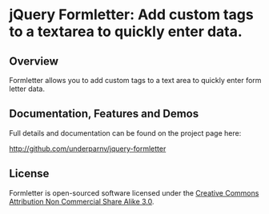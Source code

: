 jQuery Formletter: Add custom tags to a textarea to quickly enter data.
=======================================================================

Overview
--------
Formletter allows you to add custom tags to a text area to quickly enter form letter data.

Documentation, Features and Demos
---------------------------------
Full details and documentation can be found on the project page here:

<http://github.com/underparnv/jquery-formletter>

License
-------
Formletter is open-sourced software licensed under the [Creative Commons Attribution Non Commercial Share Alike 3.0](http://spdx.org/licenses/CC-BY-NC-SA-3.0).